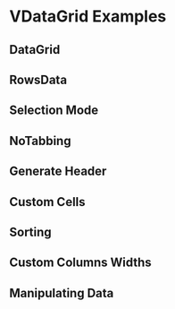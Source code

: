 # VDataGrid Examples

## DataGrid
<code-tab visible-overflow>
<template #example>
<BasicExample />
</template>
<template #code>

```vue
<!--@include: ./components/data-grid/BasicExample.vue -->
```
</template>
</code-tab>

## RowsData
<code-tab visible-overflow>
<template #example>
<RowsDataExample />
</template>
<template #code>

```vue
<!--@include: ./components/data-grid/RowsDataExample.vue -->
```
</template>
</code-tab>

## Selection Mode
<code-tab visible-overflow>
<template #example>
<SelectionModeExample />
</template>
<template #code>

```vue
<!--@include: ./components/data-grid/SelectionModeExample.vue -->
```
</template>
</code-tab>

## NoTabbing
<code-tab visible-overflow>
<template #example>
<NoTabbingExample />
</template>
<template #code>

```vue
<!--@include: ./components/data-grid/NoTabbingExample.vue -->
```
</template>
</code-tab>

## Generate Header
<code-tab visible-overflow>
<template #example>
<GenerateHeaderExample />
</template>
<template #code>

```vue
<!--@include: ./components/data-grid/BasicExample.vue -->
```
</template>
</code-tab>

## Custom Cells
<code-tab visible-overflow>
<template #example>
<CustomCellsExample />
</template>
<template #code>

```vue
<!--@include: ./components/data-grid/CustomCellsExample.vue -->
```
</template>
</code-tab>

## Sorting
<code-tab visible-overflow>
<template #example>
<SortingExample />
</template>
<template #code>

```vue
<!--@include: ./components/data-grid/SortingExample.vue -->
```
</template>
</code-tab>

## Custom Columns Widths
<code-tab visible-overflow>
<template #example>
<CustomColumnsWidthsExample />
</template>
<template #code>

```vue
<!--@include: ./components/data-grid/CustomColumnsWidthsExample.vue -->
```
</template>
</code-tab>

## Manipulating Data
<code-tab visible-overflow>
<template #example>
<ManipulatingDataExample />
</template>
<template #code>

```vue
<!--@include: ./components/data-grid/ManipulatingDataExample.vue -->
```
</template>
</code-tab>

<script setup lang="ts">
import CodeTab from '../custom/CodeTab.vue';
import { defineClientComponent } from 'vitepress';

const BasicExample = defineClientComponent(() =>  import('./components/data-grid/BasicExample.vue'));
const ManipulatingDataExample = defineClientComponent(() =>  import('./components/data-grid/ManipulatingDataExample.vue'));
const RowsDataExample = defineClientComponent(() =>  import('./components/data-grid/RowsDataExample.vue'));
const SelectionModeExample = defineClientComponent(() =>  import('./components/data-grid/SelectionModeExample.vue'));
const NoTabbingExample = defineClientComponent(() =>  import('./components/data-grid/NoTabbingExample.vue'));
const GenerateHeaderExample = defineClientComponent(() =>  import('./components/data-grid/GenerateHeaderExample.vue'));
const CustomCellsExample = defineClientComponent(() =>  import('./components/data-grid/CustomCellsExample.vue'));
const SortingExample = defineClientComponent(() =>  import('./components/data-grid/SortingExample.vue'));
const CustomColumnsWidthsExample = defineClientComponent(() =>  import('./components/data-grid/CustomColumnsWidthsExample.vue'));
</script>

